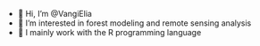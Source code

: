 - 👋 Hi, I’m @VangiElia
- 👀 I’m interested in forest modeling and remote sensing analysis
- 🌱 I mainly work with the R programming language


<!---
VangiElia/VangiElia is a ✨ special ✨ repository because its `README.md` (this file) appears on your GitHub profile.
You can click the Preview link to take a look at your changes.
--->
